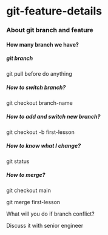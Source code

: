 # git-feature-details
### About git branch and feature
#### How many branch we have?
##### git branch
  <p>git pull before do anything</p>
  <h5>How to switch branch?</h5>
  <p>git checkout branch-name</p>
  <h5>How to add and switch new branch?</h5>
  <p>git checkout -b first-lesson</p>
  <h5>How to know what I change?</h5>
  <p>git status</p>
  <h5>How to merge?</h5>
  <p>
    git checkout main
  </p>
  <p>
    git merge first-lesson
  </p>
  <p>What will you do if branch conflict?</p>
  <p>Discuss it with senior engineer</p>
